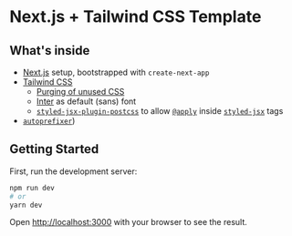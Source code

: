 # Next.js + Tailwind CSS Template

## What's inside

- [Next.js](https://github.com/vercel/next.js) setup, bootstrapped with `create-next-app`
- [Tailwind CSS](https://github.com/tailwindcss/tailwindcss)
  - [Purging of unused CSS](https://tailwindcss.com/docs/controlling-file-size/#removing-unused-css)
  - [Inter](https://rsms.me/inter/) as default (sans) font
  - [`styled-jsx-plugin-postcss`](https://github.com/giuseppeg/styled-jsx-plugin-postcss)
    to allow [`@apply`](https://tailwindcss.com/docs/extracting-components/#extracting-css-components-with-apply)
    inside [`styled-jsx`](https://github.com/vercel/styled-jsx) tags
- [`autoprefixer`](https://github.com/postcss/autoprefixer))

## Getting Started

First, run the development server:

```bash
npm run dev
# or
yarn dev
```

Open [http://localhost:3000](http://localhost:3000) with your browser to see the result.
